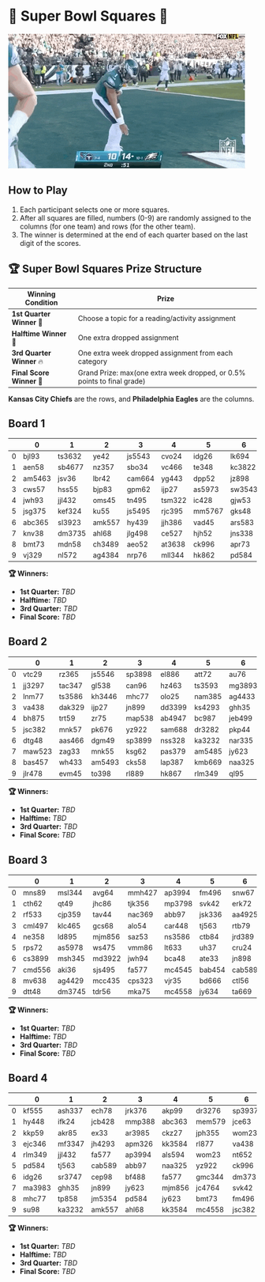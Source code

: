 # 🏈 Super Bowl Squares 🏈

![](./hurts.gif)

## How to Play
1. Each participant selects one or more squares.
2. After all squares are filled, numbers (0-9) are randomly assigned to the columns (for one team) and rows (for the other team).
3. The winner is determined at the end of each quarter based on the last digit of the scores.

## **🏆 Super Bowl Squares Prize Structure**


| **Winning Condition** | **Prize** |
|----------------------|--------------------|
| **1st Quarter Winner** 🥇 | Choose a topic for a reading/activity assignment |
| **Halftime Winner** 🎤 | One extra dropped assignment |
| **3rd Quarter Winner** 🔥 | One extra week dropped assignment from each category |
| **Final Score Winner** 🎯 | Grand Prize: max(one extra week dropped, or 0.5% points to final grade) |

**Kansas City Chiefs** are the rows, and **Philadelphia Eagles** are the columns.

## Board 1

|   | 0 | 1 | 2 | 3 | 4 | 5 | 6 | 7 | 8 | 9 |
|---|---|---|---|---|---|---|---|---|---|---|
| 0 | bjl93 | ts3632 | ye42 | js5543 | cvo24 | idg26 | lk694 | gmc344 | ms5738 | smp497 |
| 1 | aen58 | sb4677 | nz357 | sbo34 | vc466 | te348 | kc3822 | mek446 | bjg89 | ac4632 |
| 2 | am5463 | jsv36 | lbr42 | cam664 | yg443 | dpp52 | jz898 | jic42 | dbf45 | ar3949 |
| 3 | cws57 | hss55 | bjp83 | gpm62 | ijp27 | as5973 | sw3543 | cmk443 | bf488 | ssa86 |
| 4 | jwh93 | jjl432 | oms45 | tn495 | tsm322 | ic428 | gjw53 | nc937 | ag4328 | mlr432 |
| 5 | jsg375 | kef324 | ku55 | js5495 | rjc395 | mm5767 | gks48 | pdh49 | sh3723 | iw329 |
| 6 | abc365 | sl3923 | amk557 | hy439 | jjh386 | vad45 | ars583 | tag332 | ogg26 | ma3983 |
| 7 | knv38 | dm3735 | ahl68 | jlg498 | ce527 | hjh52 | jns338 | msl343 | mau43 | ac4626 |
| 8 | bmt73 | mdn58 | ch3489 | aeo52 | at3638 | ck996 | apr73 | vnk24 | nt652 | aeq29 |
| 9 | vj329 | nl572 | ag4384 | nrp76 | mll344 | hk862 | pd584 | sr3747 | jeb522 | arr362 |

**🏆 Winners:**  
- **1st Quarter:** _TBD_  
- **Halftime:** _TBD_  
- **3rd Quarter:** _TBD_  
- **Final Score:** _TBD_  

## Board 2

|   | 0 | 1 | 2 | 3 | 4 | 5 | 6 | 7 | 8 | 9 |
|---|---|---|---|---|---|---|---|---|---|---|
| 0 | vtc29 | rz365 | js5546 | sp3898 | el886 | att72 | au76 | bcl68 | jd3853 | thb37 |
| 1 | jj3297 | tac347 | gl538 | can96 | hz463 | ts3593 | mg3893 | nem87 | djs522 | in67 |
| 2 | lnm77 | ts3586 | kh3446 | mhc77 | olo25 | nam385 | ag4433 | am5456 | jab864 | pl525 |
| 3 | va438 | dak329 | ijp27 | jn899 | dd3399 | ks4293 | ghh35 | nl582 | jxd25 | ceb427 |
| 4 | bh875 | trt59 | zr75 | map538 | ab4947 | bc987 | jeb499 | cep98 | gc828 | ged46 |
| 5 | jsc382 | mnk57 | pk676 | yz922 | sam688 | dr3282 | pkp44 | jm5354 | msp364 | zsf27 |
| 6 | dtg48 | aas466 | dgm49 | sp3899 | nss328 | ka3232 | nar335 | crw355 | az643 | cf926 |
| 7 | maw523 | zag33 | mnk55 | ksg62 | pas379 | am5485 | jy623 | rl883 | jc4764 | rm3698 |
| 8 | bas457 | wh433 | am5493 | cks58 | lap387 | kmb669 | naa325 | ys832 | md3894 | krw94 |
| 9 | jlr478 | evm45 | to398 | rl889 | hk867 | rlm349 | ql95 | cm3988 | rg897 | ha824 |

**🏆 Winners:**  
- **1st Quarter:** _TBD_  
- **Halftime:** _TBD_  
- **3rd Quarter:** _TBD_  
- **Final Score:** _TBD_  

## Board 3

|   | 0 | 1 | 2 | 3 | 4 | 5 | 6 | 7 | 8 | 9 |
|---|---|---|---|---|---|---|---|---|---|---|
| 0 | mns89 | msl344 | avg64 | mmh427 | ap3994 | fm496 | snw67 | nan74 | kmo89 | ks4365 |
| 1 | cth62 | qt49 | jhc86 | tjk356 | mp3798 | svk42 | erk72 | als594 | jdr345 | lbk47 |
| 2 | rf533 | cjp359 | tav44 | nac369 | abb97 | jsk336 | aa4925 | hag43 | tb3367 | dtr47 |
| 3 | cml497 | klc465 | gcs68 | alo54 | car448 | tj563 | rtb79 | jca92 | jjm577 | er695 |
| 4 | ne358 | ld895 | mjm856 | saz53 | ns3586 | ctb84 | jrd389 | dcc342 | hg486 | xz498 |
| 5 | rps72 | as5978 | ws475 | vmm86 | lt633 | uh37 | cru24 | su98 | cnp68 | mc4553 |
| 6 | cs3899 | msh345 | md3922 | jwh94 | bca48 | ate33 | jn898 | sl3896 | jh4334 | kmb673 |
| 7 | cmd556 | aki36 | sjs495 | fa577 | mc4545 | bab454 | cab589 | jh4357 | bm3358 | bt628 |
| 8 | mv638 | ag4429 | mcc435 | cps323 | vjr35 | bd666 | ctl56 | asm488 | lmf359 | jw3933 |
| 9 | dtt48 | dm3745 | tdr56 | mka75 | mc4558 | jy634 | ta669 | ow57 | bb3379 | ahp75 |

**🏆 Winners:**  
- **1st Quarter:** _TBD_  
- **Halftime:** _TBD_  
- **3rd Quarter:** _TBD_  
- **Final Score:** _TBD_  

## Board 4

|   | 0 | 1 | 2 | 3 | 4 | 5 | 6 | 7 | 8 | 9 |
|---|---|---|---|---|---|---|---|---|---|---|
| 0 | kf555 | ash337 | ech78 | jrk376 | akp99 | dr3276 | sp3937 | cth63 | mh3879 | yl3438 |
| 1 | hy448 | ifk24 | jcb428 | mmp388 | abc363 | mem579 | jce63 | az627 | tp858 | js5247 |
| 2 | kkp59 | akr85 | ex33 | ar3985 | ckz27 | jph355 | wom23 | dat85 | rsb328 | aev54 |
| 3 | ejc346 | mf3347 | jh4293 | apm326 | kk3584 | rl877 | va438 | mnk57 | zsf27 | rm3698 |
| 4 | rlm349 | jjl432 | fa577 | ap3994 | als594 | wom23 | nt652 | mg3893 | mf3347 | cs3899 |
| 5 | pd584 | tj563 | cab589 | abb97 | naa325 | yz922 | ck996 | ms5738 | mhc77 | mm5767 |
| 6 | idg26 | sr3747 | cep98 | bf488 | fa577 | gmc344 | dm3735 | mdn58 | rl877 | ged46 |
| 7 | ma3983 | ghh35 | jn899 | jy623 | mjm856 | jc4764 | svk42 | tag332 | bjp83 | lk694 |
| 8 | mhc77 | tp858 | jm5354 | pd584 | jy623 | bmt73 | fm496 | hz463 | uh37 | klc465 |
| 9 | su98 | ka3232 | amk557 | ahl68 | kk3584 | mc4558 | jsc382 | am5463 | ic428 | rps72 |

**🏆 Winners:**  
- **1st Quarter:** _TBD_  
- **Halftime:** _TBD_  
- **3rd Quarter:** _TBD_  
- **Final Score:** _TBD_  